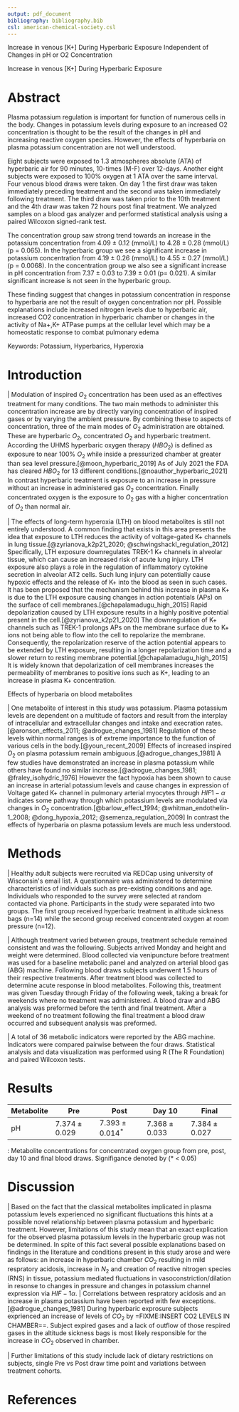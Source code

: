 ```yaml
---
output: pdf_document
bibliography: bibliography.bib
csl: american-chemical-society.csl
---
```


<!---pandoc --citeproc -o paper.pdf paper.md--->

Increase in venous [K+] During Hyperbaric Exposure Independent of Changes in pH or O2 Concentration

Increase in venous [K+] During Hyperbaric Exposure

# Abstract
Plasma potassium regulation is important for function of numerous cells in the body. Changes in potassium levels during exposure to an increased O2 concentration is thought to be the result of the changes in pH and increasing reactive oxygen species. However, the effects of hyperbaria on plasma potassium concentration are not well understood.

Eight subjects were exposed to 1.3 atmospheres absolute (ATA) of hyperbaric air for 90 minutes, 10-times (M-F) over 12-days. Another eight subjects were exposed to 100% oxygen at 1 ATA over the same interval. Four venous blood draws were taken. On day 1 the first draw was taken immediately preceding treatment and the second was taken immediately following treatment. The third draw was taken prior to the 10th treatment and the 4th draw was taken 72 hours post final treatment. We analyzed samples on a blood gas analyzer and performed statistical analysis using a paired Wilcoxon signed-rank test.

The concentration group saw strong trend towards an increase in the potassium concentration from 4.09 ± 0.12 (mmol/L) to 4.28 ± 0.28 (mmol/L) (p = 0.065). In the hyperbaric group we see a significant increase in potassium concentration from 4.19 ± 0.26 (mmol/L) to 4.55 ± 0.27 (mmol/L) (p = 0.0068). In the concentration group we also see a significant increase in pH concentration from 7.37 ± 0.03 to 7.39 ± 0.01 (p= 0.021). A similar significant increase is not seen in the hyperbaric group.

These finding suggest that changes in potassium concentration in response to hyperbaria are not the result of oxygen concentration nor pH. Possible explanations include increased nitrogen levels due to hyperbaric air, increased CO2 concentration in hyperbaric chamber or changes in the activity of Na+,K+ ATPase pumps at the cellular level which may be a homeostatic response to combat pulmonary edema

Keywords: Potassium, Hyperbarics, Hyperoxia

# Introduction

|       Modulation of inspired $O_2$ concentration has been used as an effectives treatment for many conditions. The two main methods to administer this concentration increase are by directly varying concentration of inspired gases or by varying the ambient pressure. By combining these to aspects of concentration, three of the main modes of $O_2$ administration are obtained. These are hyperbaric $O_2$, concentrated $O_2$ and hyperbaric treatment. According the UHMS hyperbaric oxygen therapy ($HBO_2$) is defined as exposure to near 100% $O_2$ while inside a pressurized chamber at greater than sea level pressure.[@moon_hyperbaric_2019] As of July 2021 the FDA has cleared $HBO_2$ for 13 different conditions.[@noauthor_hyperbaric_2021] In contrast hyperbaric treatment is exposure to an increase in pressure without an increase in administered gas $O_2$ concentration. Finally concentrated oxygen is the exposure to $O_2$ gas with a higher concentration of $O_2$ than normal air.

|       The effects of long-term hyperoxia (LTH) on blood metabolites is still not entirely understood. A common finding that exists in this area presents the idea that exposure to LTH reduces the activity of voltage-gated K+ channels in lung tissue.[@zyrianova_k2p21_2020; @schwingshackl_regulation_2012] Specifically, LTH exposure downregulates TREK-1 K+ channels in alveolar tissue, which can cause an increased risk of acute lung injury. LTH exposure also plays a role in the regulation of inflammatory cytokine secretion in alveolar AT2 cells. Such lung injury can potentially cause hypoxic effects and the release of K+ into the blood as seen in such cases.  It has been proposed that the mechanism behind this increase in plasma K+ is due to the LTH exposure causing changes in action potentials (APs) on the surface of cell membranes.[@chapalamadugu_high_2015] Rapid depolarization caused by LTH exposure results in a highly positive potential present in the cell.[@zyrianova_k2p21_2020] The downregulation of K+ channels such as TREK-1 prolongs APs on the membrane surface due to K+ ions not being able to flow into the cell to repolarize the membrane. Consequently, the repolarization reserve of the action potential appears to be extended by LTH exposure, resulting in a longer repolarization time and a slower return to resting membrane potential.[@chapalamadugu_high_2015] It is widely known that depolarization of cell membranes increases the permeability of membranes to positive ions such as K+, leading to an increase in plasma K+ concentration.

Effects of hyperbaria on blood metabolites

|       One metabolite of interest in this study was potassium. Plasma potassium levels are dependent on a multitude of factors and result from the interplay of intracellular and extracellular changes and intake and execration rates.[@aronson_effects_2011; @adrogue_changes_1981] Regulation of these levels within normal ranges is of extreme importance to the function of various cells in the body.[@youn_recent_2009] Effects of increased inspired $O_2$ on plasma potassium remain ambiguous.[@adrogue_changes_1981] A few studies have demonstrated an increase in plasma potassium while others have found no similar increase.[@adrogue_changes_1981; @fraley_isohydric_1976] However the fact hypoxia has been shown to cause an increase in arterial potassium levels and cause changes in expression of Voltage gated K+ channel in pulmonary arterial myocytes through $HIF1-\alpha$ indicates some pathway through which potassium levels are modulated via changes in $O_2$ concentration.[@barlow_effect_1994; @whitman_endothelin-1_2008; @dong_hypoxia_2012; @semenza_regulation_2009] In contrast the effects of hyperbaria on plasma potassium levels are much less understood.

# Methods

|       Healthy adult subjects were recruited via REDCap using university of Wisconsin's email list. A questionnaire was administered to determine characteristics of individuals such as pre-existing conditions and age. Individuals who responded to the survey were selected at random contacted via phone. Participants in the study were separated into two groups. The first group received hyperbaric treatment in altitude sickness bags (n=14) while the second group received concentrated oxygen at room pressure (n=12).

|        Although treatment varied between groups, treatment schedule remained consistent and was the following. Subjects arrived Monday and height and weight were determined. Blood collected via venipuncture before treatment was used for a baseline metabolic panel and analyzed on arterial blood gas (ABG) machine. Following blood draws subjects underwent 1.5 hours of their respective treatments. After treatment blood was collected to determine acute response in blood metabolites. Following this, treatment was given Tuesday through Friday of the following week, taking a break for weekends where no treatment was administered. A blood draw and ABG analysis was preformed before the tenth and final treatment. After a weekend of no treatment following the final treatment a blood draw occurred and subsequent analysis was preformed.

|       A total of 36 metabolic indicators were reported by the ABG machine. Indicators were compared pairwise between the four draws. Statistical analysis and data visualization was performed using R (The R Foundation) and paired Wilcoxon tests.

# Results


| Metabolite        | Pre               | Post                | Day 10            | Final             |
|-------------------|-------------------|---------------------|-------------------|-------------------|
| pH                | $7.374 \pm 0.029$ | $7.393 \pm 0.014^*$ | $7.368 \pm 0.033$ | $7.384 \pm 0.027$ |
: Metabolite concentrations for concentrated oxygen group from pre, post, day 10 and final blood draws. Signifigance denoted by (* < 0.05)

# Discussion

|      Based on the fact that the classical metabolites implicated in plasma potassium levels experienced no significant fluctuations this hints at a possible novel relationship between plasma potassium and hyperbaric treatment. However, limitations of this study mean that an exact explication for the observed plasma potassium levels in the hyperbaric group was not be determined. In spite of this fact several possible explanations based on findings in the literature and conditions present in this study arose and were as follows: an increase in hyperbaric chamber $CO_2$ resulting in mild respratory acidosis, increase in $N_2$ and creation of reactive nitrogen species (RNS) in tissue, potassium mediated fluctuations in vasoconstriction/dilation in resonse to changes in pressure and changes in potassium channel expression via $HIF-1\alpha$.
|      Correlations between respratory acidosis and an increase in plasma potassium have been reported with few exceptions.[@adrogue_changes_1981] During hyperbaric exprosure subjects exprienced an increase of levels of $CO_2$ by =FIXME:INSERT CO2 LEVELS IN CHAMBER==. Subject expired gases and a lack of outflow of those respired gases in the altitude sickness bags is most likely responsible for the increase in $CO_2$ observed in chamber.

|      Further limitations of this study include lack of dietary restrictions on subjects, single Pre vs Post draw time point and variations between treatment cohorts.

# References


<!--
![Comparison of plasma potassium concentration before and after treatment in the hyperbaric group](C:\Users\jakel\github\Increase-in-venous-K-\Figures\hyper_K+.jpg "Plasma Potassium levels in The Hyperbaric Group")

![Comparison of plasma potassium concentration before and after treatment in the concentrated oxygen group](C:\Users\jakel\github\Increase-in-venous-K-\Figures\conc_K+.jpg "Plasma Potassium levels in The Concentrated Oxygen Group")

![Comparison of plasma sodium, chloride and bicarbonate concentrations and pH levels before and after treatment in the hyperbaric group](C:\Users\jakel\github\Increase-in-venous-K-\Figures\hyper_ions.jpg)

![Comparison of plasma sodium, chloride and bicarbonate concentrations and pH levels before and after treatment in the concentrated oxygen group](C:\Users\jakel\github\Increase-in-venous-K-#\Figures\conc_ions.jpg)
-->
